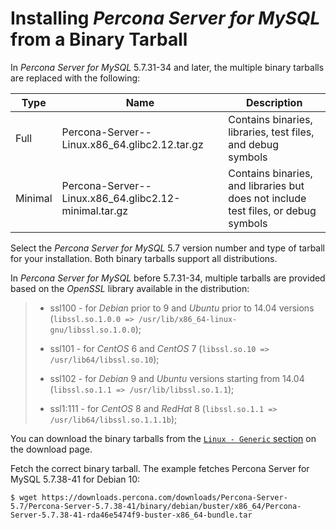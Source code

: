 # Installing _Percona Server for MySQL_ from a Binary Tarball

In _Percona Server for MySQL_ 5.7.31-34 and later, the multiple binary 
tarballs are replaced with the following:

| Type    | Name                                                                  | Description                                                                        |
|---------|-----------------------------------------------------------------------|------------------------------------------------------------------------------------|
| Full    | Percona-Server-<version number>-Linux.x86_64.glibc2.12.tar.gz         | Contains binaries, libraries, test files, and debug symbols                        |
| Minimal | Percona-Server-<version number>-Linux.x86_64.glibc2.12-minimal.tar.gz | Contains binaries, and libraries but does not include test files, or debug symbols |

Select the _Percona Server for MySQL_ 5.7 version number and type of tarball for your installation. Both binary tarballs support all distributions.

In _Percona Server for MySQL_ before 5.7.31-34, multiple tarballs are provided based on the _OpenSSL_ library available in the distribution:

> *   ssl100 - for _Debian_ prior to 9 and _Ubuntu_ prior to 14.04 versions (`libssl.so.1.0.0 => /usr/lib/x86_64-linux-gnu/libssl.so.1.0.0`);
>     
> *   ssl101 - for _CentOS_ 6 and _CentOS_ 7 (`libssl.so.10 => /usr/lib64/libssl.so.10`);
>     
> *   ssl102 - for _Debian_ 9 and _Ubuntu_ versions starting from 14.04 (`libssl.so.1.1 => /usr/lib/libssl.so.1.1`);
>     
> *   ssl1:111 - for _CentOS_ 8 and _RedHat_ 8 (`libssl.so.1.1 => /usr/lib64/libssl.so.1.1.1b`);
>     

You can download the binary tarballs from the [`Linux - Generic` 
section](https://www.percona.com/downloads/Percona-Server-5.7/LATEST/binary/tarball/) on the download page.

Fetch the correct binary tarball. The example fetches Percona Server 
for MySQL 5.7.38-41 for Debian 10:

```shell
$ wget https://downloads.percona.com/downloads/Percona-Server-5.7/Percona-Server-5.7.38-41/binary/debian/buster/x86_64/Percona-Server-5.7.38-41-rda46e5474f9-buster-x86_64-bundle.tar
```